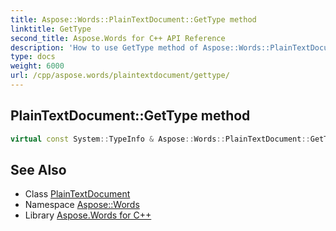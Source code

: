 ```yaml
---
title: Aspose::Words::PlainTextDocument::GetType method
linktitle: GetType
second_title: Aspose.Words for C++ API Reference
description: 'How to use GetType method of Aspose::Words::PlainTextDocument class in C++.'
type: docs
weight: 6000
url: /cpp/aspose.words/plaintextdocument/gettype/
---
```

## PlainTextDocument::GetType method




```cpp
virtual const System::TypeInfo & Aspose::Words::PlainTextDocument::GetType() const override
```

## See Also

* Class [PlainTextDocument](../)
* Namespace [Aspose::Words](../../)
* Library [Aspose.Words for C++](../../../)
